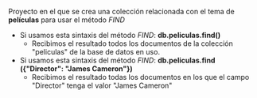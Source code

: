 Proyecto en el que se crea una colección relacionada con el tema de **películas** para usar el método *FIND*
* Si usamos esta sintaxis del método *FIND*: **db.peliculas.find()**
    * Recibimos el resultado todos los documentos de la colección "peliculas" de la base de datos en uso.
* Si usamos esta sintaxis del método *FIND*: **db.peliculas.find ({"Director": "James Cameron"})**
    * Recibimos el resultado todas los documentos en los que el campo "Director" tenga el valor "James Cameron"